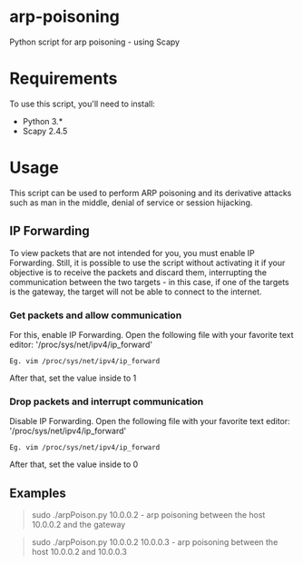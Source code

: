# arp-poisoning

Python script for arp poisoning - using Scapy

# Requirements

To use this script, you'll need to install:
* Python 3.*
* Scapy 2.4.5

# Usage

This script can be used to perform ARP poisoning and its derivative attacks such as man in the middle, denial of service or session hijacking.

## IP Forwarding

To view packets that are not intended for you, you must enable IP Forwarding. Still, it is possible to use the script without activating it if your objective is to receive the packets and discard them, interrupting the communication between the two targets - in this case, if one of the targets is the gateway, the target will not be able to connect to the internet.

### Get packets and allow communication
For this, enable IP Forwarding.
Open the following file with your favorite text editor:
'/proc/sys/net/ipv4/ip_forward'

```
Eg. vim /proc/sys/net/ipv4/ip_forward
```
After that, set the value inside to 1

### Drop packets and interrupt communication
Disable IP Forwarding.
Open the following file with your favorite text editor:
'/proc/sys/net/ipv4/ip_forward'

```
Eg. vim /proc/sys/net/ipv4/ip_forward
```
After that, set the value inside to 0

## Examples

> sudo ./arpPoison.py 10.0.0.2 - arp poisoning between the host 10.0.0.2 and the gateway

> sudo ./arpPoison.py 10.0.0.2 10.0.0.3 - arp poisoning between the host 10.0.0.2 and 10.0.0.3

